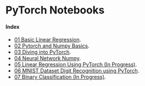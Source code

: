 # PyTorch Notebooks

#### Index
- [01 Basic Linear Regression](https://github.com/vihar/torched/blob/master/01%20Basic%20Linear%20Regression.ipynb).
- [02 Pytorch and Numpy Basics](https://github.com/vihar/torched/blob/master/02%20Pytorch%20and%20Numpy%20Basics.ipynb).
- [03 Diving into PyTorch](https://github.com/vihar/torched/blob/master/03%20Diving%20into%20PyTorch.ipynb).
- [04 Neural Network Numpy](https://github.com/vihar/torched/blob/master/04%20Neural%20Network%20Numpy.ipynb).
- [05 Linear Regression Using PyTorch (In Progress)](https://github.com/vihar/torched/blob/master/05%20Linear%20Regression%20Using%20PyTorch%20(In%20Progress).ipynb).
- [06 MNIST Dataset Digit Recognition using PyTorch](https://github.com/vihar/torched/blob/master/06%20MNIST%20Dataset%20Digit%20Recognition%20using%20PyTorch%20.ipynb).
- [07 Binary Classification (In Progress)](https://github.com/vihar/torched/blob/master/07%20Binary%20Classification%20(In%20Progress).ipynb).

